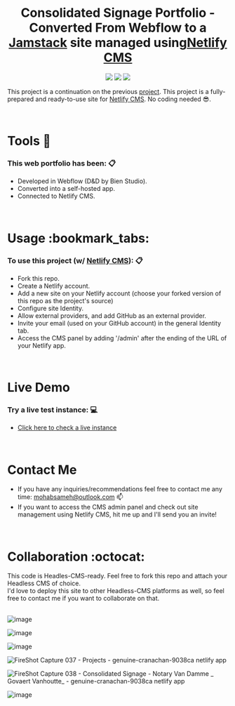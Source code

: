 <center><h1>Consolidated Signage Portfolio - Converted From Webflow to a <a href="https://jamstack.org/">Jamstack</a> site managed using<a href="https://github.com/netlify/netlify-cms">Netlify CMS</a></h1></center>

<p align="center">
  <img src="https://img.shields.io/badge/webflow-%234353FF.svg?&style=for-the-badge&logo=webflow&logoColor=white" /> <img src="https://img.shields.io/badge/netlify-%2300C7B7.svg?&style=for-the-badge&logo=netlify&logoColor=white" /> <img src="https://img.shields.io/badge/jamstack-%23F0047F.svg?&style=for-the-badge&logo=jamstack&logoColor=white" />
</p>

This project is a continuation on the previous <a href="https://github.com/mohab-sameh/webflow-consolidated-signage-portfolio-to-netlify">project</a>. This project is a fully-prepared and ready-to-use site for <a href="https://github.com/netlify/netlify-cms">Netlify CMS</a>. No coding needed :sunglasses:.

<br />
<h1 align='left'>Tools 🔨</h1>

### This web portfolio has been: 📋
- Developed in Webflow (D&D by Bien Studio).
- Converted into a self-hosted app.
- Connected to Netlify CMS.


<br />
<h1 align='left'>Usage :bookmark_tabs:</h1>

### To use this project (w/ <a href="https://github.com/netlify/netlify-cms">Netlify CMS</a>): 📋
- Fork this repo.
- Create a Netlify account.
- Add a new site on your Netlify account (choose your forked version of this repo as the project's source)
- Configure site Identity.
- Allow external providers, and add GitHub as an external provider.
- Invite your email (used on your GitHub account) in the general Identity tab.
- Access the CMS panel by adding '/admin' after the ending of the URL of your Netlify app.



<br />
<h1 align='left'>Live Demo</h1>

### Try a live test instance: 💻
- [Click here to check a live instance](https://genuine-cranachan-9038ca.netlify.app/)


<br />
<h1 align='left'>Contact Me</h1>

- If you have any inquiries/recommendations feel free to contact me any time: mohabsameh@outlook.com 📫
- If you want to access the CMS admin panel and check out site management using Netlify CMS, hit me up and I'll send you an invite!

<br />
<h1 align='left'>Collaboration :octocat:</h1>
This code is Headles-CMS-ready. Feel free to fork this repo and attach your Headless CMS of choice.
<br />
I'd love to deploy this site to other Headless-CMS platforms as well, so feel free to contact me if you want to collaborate on that.

<br />
<br />

![image](https://user-images.githubusercontent.com/37941642/187029371-702214a7-c702-4114-9fe2-0582756e8495.png)

![image](https://user-images.githubusercontent.com/37941642/187029391-45a02690-76d3-4fd3-ba0a-9989e459611a.png)

![image](https://user-images.githubusercontent.com/37941642/187029376-03b16b40-858c-40f6-a176-d88f4119dbea.png)

![FireShot Capture 037 - Projects - genuine-cranachan-9038ca netlify app](https://user-images.githubusercontent.com/37941642/187029398-f0322675-ede1-4994-a18c-1fedc1a6fee9.png)

![FireShot Capture 038 - Consolidated Signage - Notary Van Damme _ Govaert Vanhoutte_ - genuine-cranachan-9038ca netlify app](https://user-images.githubusercontent.com/37941642/187029403-6d95af67-591b-45e8-a217-c338c44713fd.png)

![image](https://user-images.githubusercontent.com/37941642/187029671-6b53e6e6-e4c8-4a22-98c8-c49dbd1522c4.png)

